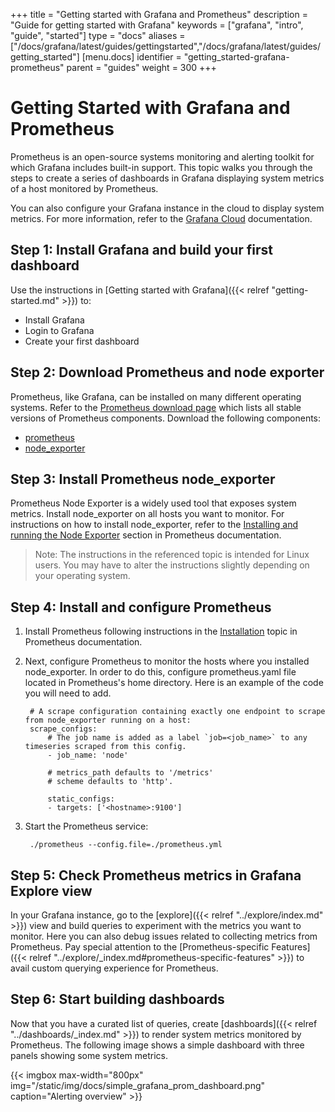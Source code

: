 +++
title = "Getting started with Grafana and Prometheus"
description = "Guide for getting started with Grafana"
keywords = ["grafana", "intro", "guide", "started"]
type = "docs"
aliases = ["/docs/grafana/latest/guides/gettingstarted","/docs/grafana/latest/guides/getting_started"]
[menu.docs]
identifier = "getting_started-grafana-prometheus"
parent = "guides"
weight = 300
+++

# Getting Started with Grafana and Prometheus

Prometheus is an open-source systems monitoring and alerting toolkit for which Grafana includes built-in support. This topic walks you through the steps to create a series of dashboards in Grafana displaying system metrics of a host monitored by Prometheus.

You can also configure your Grafana instance in the cloud to display system metrics. For more information, refer to the [Grafana Cloud](https://grafana.com/docs/grafana-cloud/) documentation.

## Step 1: Install Grafana and build your first dashboard

Use the instructions in [Getting started with Grafana]({{< relref "getting-started.md" >}}) to:
- Install Grafana
- Login to Grafana
- Create your first dashboard

## Step 2: Download Prometheus and node exporter

Prometheus, like Grafana, can be installed on many different operating systems. Refer to the [Prometheus download page](https://prometheus.io/download/) which lists all stable versions of Prometheus components. Download the following components:
 - [prometheus](https://prometheus.io/download/#prometheus)
 - [node_exporter](https://prometheus.io/download/#node_exporter)

## Step 3: Install Prometheus node_exporter

Prometheus Node Exporter is a widely used tool that exposes system metrics. Install node_exporter on all hosts you want to monitor. For instructions on how to install node_exporter, refer to the [Installing and running the Node Exporter](https://prometheus.io/docs/guides/node-exporter/#installing-and-running-the-node-exporter) section in Prometheus documentation.

>Note: The instructions in the referenced topic is intended for Linux users. You may have to alter the instructions slightly depending on your operating system.

## Step 4: Install and configure Prometheus

1. Install Prometheus following instructions in the [Installation](https://prometheus.io/docs/prometheus/latest/installation/) topic in Prometheus documentation.

1. Next, configure Prometheus to monitor the hosts where you installed node_exporter. In order to do this, configure prometheus.yaml file located in Prometheus's home directory. Here is an example of the code you will need to add.
   ```
    # A scrape configuration containing exactly one endpoint to scrape from node_exporter running on a host:
    scrape_configs:
        # The job name is added as a label `job=<job_name>` to any timeseries scraped from this config.
        - job_name: 'node'

        # metrics_path defaults to '/metrics'
        # scheme defaults to 'http'.

        static_configs:
        - targets: ['<hostname>:9100']
   ```

1. Start the Prometheus service:
   ```
    ./prometheus --config.file=./prometheus.yml
   ```

## Step 5: Check Prometheus metrics in Grafana Explore view

In your Grafana instance, go to the [explore]({{< relref "../explore/index.md" >}}) view and build queries to experiment with the metrics you want to monitor. Here you can also debug issues related to collecting metrics from Prometheus. Pay special attention to the [Prometheus-specific Features]({{< relref "../explore/_index.md#prometheus-specific-features" >}}) to avail custom querying experience for Prometheus.

## Step 6: Start building dashboards

Now that you have a curated list of queries, create [dashboards]({{< relref "../dashboards/_index.md" >}}) to render system metrics monitored by Prometheus. The following image shows a simple dashboard with three panels showing some system metrics.

{{< imgbox max-width="800px" img="/static/img/docs/simple_grafana_prom_dashboard.png" caption="Alerting overview" >}}
